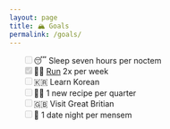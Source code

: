 ```yaml
---
layout: page
title: 🏔 Goals
permalink: /goals/
---
```

<ul style="list-style:none">
  <li><input type="checkbox" disabled="disabled"/>😴 Sleep seven hours per noctem</li>
  <li><input type="checkbox" checked  disabled="disabled"/>🏃‍♂️ <a href="/run/">Run</a> 2x per week</li>
  <li><input type="checkbox" disabled="disabled"/>🇰🇷 Learn Korean</li>
  <li><input type="checkbox" disabled="disabled"/>👨‍🍳 1 new recipe per quarter</li>
  <li><input type="checkbox" disabled="disabled"/>🇬🇧 Visit Great Britian</li>
  <li><input type="checkbox" disabled="disabled"/>💑 1 date night per mensem</li>
</ul>